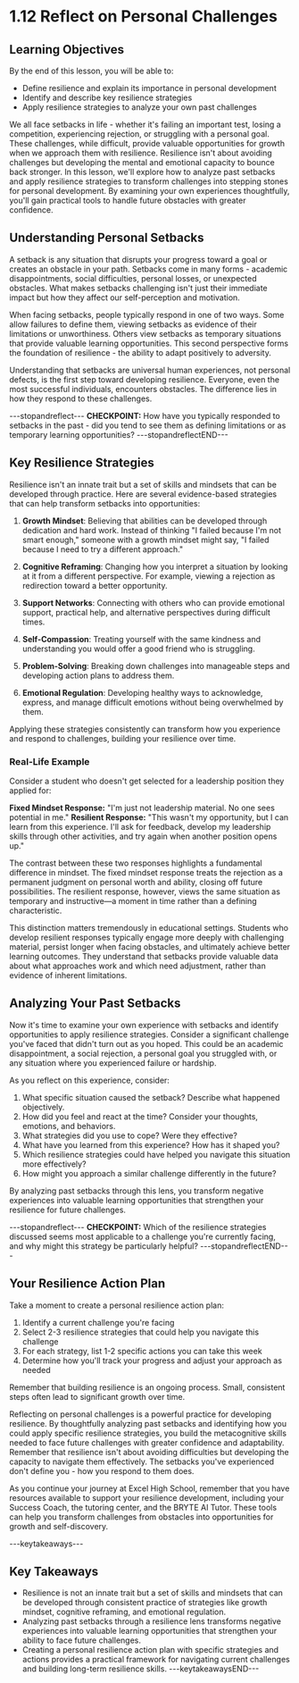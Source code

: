 # 1.12 Reflect on Personal Challenges

## Learning Objectives
By the end of this lesson, you will be able to:

- Define resilience and explain its importance in personal development
- Identify and describe key resilience strategies
- Apply resilience strategies to analyze your own past challenges

We all face setbacks in life - whether it's failing an important test, losing a competition, experiencing rejection, or struggling with a personal goal. These challenges, while difficult, provide valuable opportunities for growth when we approach them with resilience. Resilience isn't about avoiding challenges but developing the mental and emotional capacity to bounce back stronger. In this lesson, we'll explore how to analyze past setbacks and apply resilience strategies to transform challenges into stepping stones for personal development. By examining your own experiences thoughtfully, you'll gain practical tools to handle future obstacles with greater confidence.

## Understanding Personal Setbacks

A setback is any situation that disrupts your progress toward a goal or creates an obstacle in your path. Setbacks come in many forms - academic disappointments, social difficulties, personal losses, or unexpected obstacles. What makes setbacks challenging isn't just their immediate impact but how they affect our self-perception and motivation.

When facing setbacks, people typically respond in one of two ways. Some allow failures to define them, viewing setbacks as evidence of their limitations or unworthiness. Others view setbacks as temporary situations that provide valuable learning opportunities. This second perspective forms the foundation of resilience - the ability to adapt positively to adversity.

Understanding that setbacks are universal human experiences, not personal defects, is the first step toward developing resilience. Everyone, even the most successful individuals, encounters obstacles. The difference lies in how they respond to these challenges.

---stopandreflect---
**CHECKPOINT:** How have you typically responded to setbacks in the past - did you tend to see them as defining limitations or as temporary learning opportunities?
---stopandreflectEND---

## Key Resilience Strategies

Resilience isn't an innate trait but a set of skills and mindsets that can be developed through practice. Here are several evidence-based strategies that can help transform setbacks into opportunities:

1. **Growth Mindset**: Believing that abilities can be developed through dedication and hard work. Instead of thinking "I failed because I'm not smart enough," someone with a growth mindset might say, "I failed because I need to try a different approach."

2. **Cognitive Reframing**: Changing how you interpret a situation by looking at it from a different perspective. For example, viewing a rejection as redirection toward a better opportunity.

3. **Support Networks**: Connecting with others who can provide emotional support, practical help, and alternative perspectives during difficult times.

4. **Self-Compassion**: Treating yourself with the same kindness and understanding you would offer a good friend who is struggling.

5. **Problem-Solving**: Breaking down challenges into manageable steps and developing action plans to address them.

6. **Emotional Regulation**: Developing healthy ways to acknowledge, express, and manage difficult emotions without being overwhelmed by them.

Applying these strategies consistently can transform how you experience and respond to challenges, building your resilience over time.

### Real-Life Example
Consider a student who doesn't get selected for a leadership position they applied for:

**Fixed Mindset Response:** "I'm just not leadership material. No one sees potential in me."
**Resilient Response:** "This wasn't my opportunity, but I can learn from this experience. I'll ask for feedback, develop my leadership skills through other activities, and try again when another position opens up."

The contrast between these two responses highlights a fundamental difference in mindset. The fixed mindset response treats the rejection as a permanent judgment on personal worth and ability, closing off future possibilities. The resilient response, however, views the same situation as temporary and instructive—a moment in time rather than a defining characteristic.

This distinction matters tremendously in educational settings. Students who develop resilient responses typically engage more deeply with challenging material, persist longer when facing obstacles, and ultimately achieve better learning outcomes. They understand that setbacks provide valuable data about what approaches work and which need adjustment, rather than evidence of inherent limitations.

## Analyzing Your Past Setbacks

Now it's time to examine your own experience with setbacks and identify opportunities to apply resilience strategies. Consider a significant challenge you've faced that didn't turn out as you hoped. This could be an academic disappointment, a social rejection, a personal goal you struggled with, or any situation where you experienced failure or hardship.

As you reflect on this experience, consider:

1. What specific situation caused the setback? Describe what happened objectively.
2. How did you feel and react at the time? Consider your thoughts, emotions, and behaviors.
3. What strategies did you use to cope? Were they effective?
4. What have you learned from this experience? How has it shaped you?
5. Which resilience strategies could have helped you navigate this situation more effectively?
6. How might you approach a similar challenge differently in the future?

By analyzing past setbacks through this lens, you transform negative experiences into valuable learning opportunities that strengthen your resilience for future challenges.

---stopandreflect---
**CHECKPOINT:** Which of the resilience strategies discussed seems most applicable to a challenge you're currently facing, and why might this strategy be particularly helpful?
---stopandreflectEND---


## Your Resilience Action Plan

Take a moment to create a personal resilience action plan:

1. Identify a current challenge you're facing
2. Select 2-3 resilience strategies that could help you navigate this challenge
3. For each strategy, list 1-2 specific actions you can take this week
4. Determine how you'll track your progress and adjust your approach as needed

Remember that building resilience is an ongoing process. Small, consistent steps often lead to significant growth over time.

Reflecting on personal challenges is a powerful practice for developing resilience. By thoughtfully analyzing past setbacks and identifying how you could apply specific resilience strategies, you build the metacognitive skills needed to face future challenges with greater confidence and adaptability. Remember that resilience isn't about avoiding difficulties but developing the capacity to navigate them effectively. The setbacks you've experienced don't define you - how you respond to them does. 

As you continue your journey at Excel High School, remember that you have resources available to support your resilience development, including your Success Coach, the tutoring center, and the BRYTE AI Tutor. These tools can help you transform challenges from obstacles into opportunities for growth and self-discovery.

---keytakeaways---
## Key Takeaways

- Resilience is not an innate trait but a set of skills and mindsets that can be developed through consistent practice of strategies like growth mindset, cognitive reframing, and emotional regulation.
- Analyzing past setbacks through a resilience lens transforms negative experiences into valuable learning opportunities that strengthen your ability to face future challenges.
- Creating a personal resilience action plan with specific strategies and actions provides a practical framework for navigating current challenges and building long-term resilience skills.
---keytakeawaysEND---
